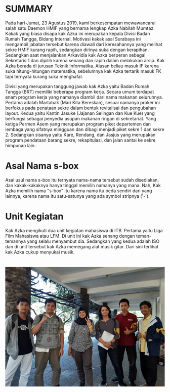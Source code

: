 # SUMMARY
Pada hari Jumat, 23 Agustus 2019, kami berkesempatan mewawancarai salah satu Daemon HMIF yang bernama lengkap Azka Nabilah Mumtaz. Kakak yang biasa disapa kak Azka ini merupakan kepala Divisi Badan Rumah Tangga, Bidang Internal. Motivasi kakak asal Surabaya ini mengambil jabatan tersebut karena diawali dari keresahannya yang melihat sekre HMIF kurang rapih, sedangkan dirinya suka dengan kerapihan. Sedangkan saat menjalankan Arkavidia kak Azka berperan sebagai Sekretaris 1 dan dipilih karena senang dan rapih dalam melakukan arsip. Kak Azka berada di jurusan Teknik Informatika. Alasan beliau masuk IF karena suka hitung-hitungan matematika, sebelumnya kak Azka tertarik masuk FK tapi ternyata kurang suka menghafal.

Divisi yang merupakan tanggung jawab kak Azka yaitu Badan Rumah Tangga (BRT) memiliki beberapa program kerja. Secara umum terdapat enam program kerja yang namanya diambil dari nama makanan seluruhnya. Pertama adalah Martabak (Mari Kita Bereskan), sesuai namanya proker ini berfokus pada penataan sekre dalam bentuk revitalisai dan pengubahan layout. Kedua yaitu Kantin Jasuke (Jajanan Selingan dan Kue Kue) yang berfungsi sebagai penyedia asupan makanan ringan di sekretariat. Yang ketiga Permen Asem yang merupakan program piket departemen dan lembaga yang sifatnya mingguan dan dibagi menjadi piket sekre 1 dan sekre 2. Sedangkan sisanya yaitu Kare, Rendang, dan Jasjus yang merupakan program pendataan barang sekre, rekapitulasi, dan jalan santai ke sekre himpunan lain.

# Asal Nama s-box
Asal usul nama s-box itu ternyata nama-nama tersebut sudah disediakan, dan kakak-kakaknya hanya tinggal memilih namanya yang mana. Nah, Kak Azka memilih nama "s-box" itu karena nama itu beda sendiri dari yang lainnya, karena nama itu satu-satunya yang ada symbol stripnya ('-').

# Unit Kegiatan
Kak Azka mengikuti dua unit kegiatan mahasiswa di ITB. Pertama yaitu Liga Film Mahasiswa atau LFM. Di unit ini kak Azka senang dengan teman-temannya yang selalu menyambut dia. Sedangkan yang kedua adalah ISO dan di unit tersebut kak Azka memegang alat musik gitar. Dari sini terlihat kak Azka cukup menyukai musik.

# 



![Foto bersama Kak Azka](16518001-16518176-16518177-16518353-16518368.jpg)
